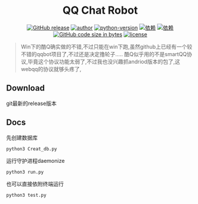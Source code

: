 <h1 align="center"><a >QQ Chat Robot</a></h1>

<p align="center">
<a href=""><img alt="GitHub release" src="https://img.shields.io/github/release/bitwater1997/QQ-Robot.svg"></a>
<a href=""><img alt="author" src="https://img.shields.io/badge/Author-bitwater-orange.svg"></a>
<a href=""><img alt="python-version" src="https://img.shields.io/pypi/pyversions/Django.svg"></a>
<a href=""><img alt="依赖" src="https://img.shields.io/badge/SqlAlchemy-recently-green.svg"></a>
<a href=""><img alt="依赖" src="https://img.shields.io/badge/Requests-recently-orange.svg"></a>
<a href=""><img alt="GitHub code size in bytes" src="https://img.shields.io/github/languages/code-size/bitwater1997/QQ-Robot.svg"></a>
<a href=""><img alt="license" src="https://img.shields.io/github/license/bitwater1997/QQ-Robot.svg"></a>
</p>

>
> Win下的酷Q确实做的不错,不过只能在win下跑,虽然github上已经有一个较不错的qqbot项目了,不过还是决定撸轮子.....
> 酷Q似乎用的不是smartQQ协议,毕竟这个协议功能太弱了,不过我也没兴趣抓andriod版本的包了,这webqq的协议就够头疼了,



## Download

git最新的release版本



## Docs

先创建数据库

```shell
python3 Creat_db.py
```

运行守护进程daemonize

```shell
python3 run.py
```

也可以直接依附终端运行

```shell
python3 test.py
```

